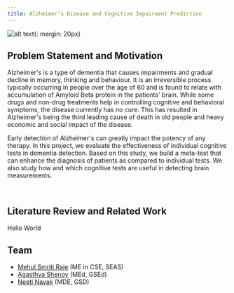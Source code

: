 ```yaml
---
title: Alzheimer’s Disease and Cognitive Impairment Prediction
---
```



  ![alt text](https://www.alz.org/braintour/images/alzheimer_brain.jpg "Alzheimer's Brain"){: margin: 20px}





## Problem Statement and Motivation

Alzheimer's is a type of dementia that causes impairments and gradual decline in memory, thinking and behaviour. It is an irreversible process typically occurring in people over the age of 60 and is found to relate with accumulation of Amyloid Beta protein in the patients' brain. While some drugs and non-drug treatments help in controlling cognitive and behavioral symptoms, the disease currently has no cure. This has resulted in Alzheimer's being the third leading cause of death in old people and heavy economic and social impact of the disease.

Early detection of Alzheimer's can greatly impact the potency of any therapy. In this project, we evaluate the effectiveness of individual cognitive tests in dementia detection. Based on this study, we build a meta-test that can enhance the diagnosis of patients as compared to individual tests. We also study how and which cognitive tests are useful in detecting brain measurements.

​    

## Literature Review and Related Work



Hello World





## Team

* [Mehul Smriti Raje](https://github.com/mraje16) (ME in CSE, SEAS)
* [Agasthya Shenoy](https://github.com/agasthyaps) (MEd, GSEd)
* [Neeti Nayak](https://github.com/neetinayak) (MDE, GSD)
